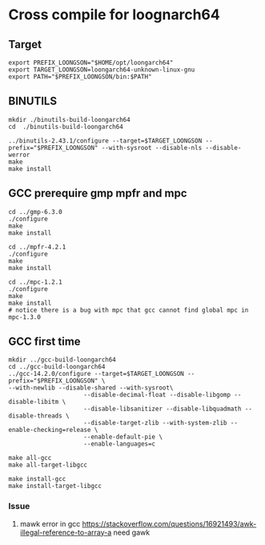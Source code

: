 # Cross compile for loognarch64
 
## Target
```
export PREFIX_LOONGSON="$HOME/opt/loongarch64"
export TARGET_LOONGSON=loongarch64-unknown-linux-gnu
export PATH="$PREFIX_LOONGSON/bin:$PATH"
```

## BINUTILS
```
mkdir ./binutils-build-loongarch64
cd  ./binutils-build-loongarch64

../binutils-2.43.1/configure --target=$TARGET_LOONGSON --prefix="$PREFIX_LOONGSON" --with-sysroot --disable-nls --disable-werror
make
make install

```


## GCC prerequire gmp mpfr and mpc
```
cd ../gmp-6.3.0
./configure
make 
make install 

cd ../mpfr-4.2.1
./configure
make 
make install 

cd ../mpc-1.2.1
./configure
make 
make install 
# notice there is a bug with mpc that gcc cannot find global mpc in mpc-1.3.0

```


## GCC first time
```
mkdir ../gcc-build-loongarch64
cd ../gcc-build-loongarch64
../gcc-14.2.0/configure --target=$TARGET_LOONGSON --prefix="$PREFIX_LOONGSON" \
--with-newlib --disable-shared --with-sysroot\
		             --disable-decimal-float --disable-libgomp --disable-libitm \
		             --disable-libsanitizer --disable-libquadmath --disable-threads \
		             --disable-target-zlib --with-system-zlib --enable-checking=release \
		             --enable-default-pie \
		             --enable-languages=c

make all-gcc
make all-target-libgcc

make install-gcc
make install-target-libgcc

```
### Issue 
1. mawk error in gcc https://stackoverflow.com/questions/16921493/awk-illegal-reference-to-array-a need gawk